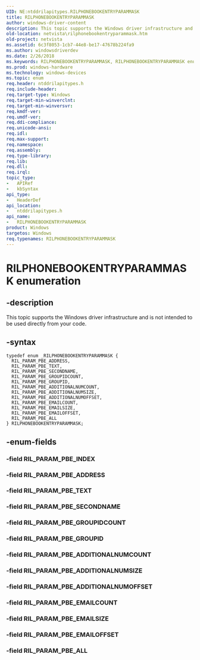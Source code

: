 ```yaml
---
UID: NE:ntddrilapitypes.RILPHONEBOOKENTRYPARAMMASK
title: RILPHONEBOOKENTRYPARAMMASK
author: windows-driver-content
description: This topic supports the Windows driver infrastructure and is not intended to be used directly from your code.
old-location: netvista\rilphonebookentryparammask.htm
old-project: netvista
ms.assetid: 6c3f8053-1cb7-44e8-be17-47678b224fa9
ms.author: windowsdriverdev
ms.date: 2/26/2018
ms.keywords: RILPHONEBOOKENTRYPARAMMASK, RILPHONEBOOKENTRYPARAMMASK enumeration [Network Drivers Starting with Windows Vista], RIL_PARAM_PBE_ADDITIONALNUMCOUNT, RIL_PARAM_PBE_ADDITIONALNUMOFFSET, RIL_PARAM_PBE_ADDITIONALNUMSIZE, RIL_PARAM_PBE_ADDRESS, RIL_PARAM_PBE_ALL, RIL_PARAM_PBE_EMAILCOUNT, RIL_PARAM_PBE_EMAILOFFSET, RIL_PARAM_PBE_EMAILSIZE, RIL_PARAM_PBE_GROUPID, RIL_PARAM_PBE_GROUPIDCOUNT, RIL_PARAM_PBE_SECONDNAME, RIL_PARAM_PBE_TEXT, netvista.rilphonebookentryparammask, ntddrilapitypes/RILPHONEBOOKENTRYPARAMMASK, ntddrilapitypes/RIL_PARAM_PBE_ADDITIONALNUMCOUNT, ntddrilapitypes/RIL_PARAM_PBE_ADDITIONALNUMOFFSET, ntddrilapitypes/RIL_PARAM_PBE_ADDITIONALNUMSIZE, ntddrilapitypes/RIL_PARAM_PBE_ADDRESS, ntddrilapitypes/RIL_PARAM_PBE_ALL, ntddrilapitypes/RIL_PARAM_PBE_EMAILCOUNT, ntddrilapitypes/RIL_PARAM_PBE_EMAILOFFSET, ntddrilapitypes/RIL_PARAM_PBE_EMAILSIZE, ntddrilapitypes/RIL_PARAM_PBE_GROUPID, ntddrilapitypes/RIL_PARAM_PBE_GROUPIDCOUNT, ntddrilapitypes/RIL_PARAM_PBE_SECONDNAME, ntddrilapitypes/RIL_PARAM_PBE_TEXT
ms.prod: windows-hardware
ms.technology: windows-devices
ms.topic: enum
req.header: ntddrilapitypes.h
req.include-header: 
req.target-type: Windows
req.target-min-winverclnt: 
req.target-min-winversvr: 
req.kmdf-ver: 
req.umdf-ver: 
req.ddi-compliance: 
req.unicode-ansi: 
req.idl: 
req.max-support: 
req.namespace: 
req.assembly: 
req.type-library: 
req.lib: 
req.dll: 
req.irql: 
topic_type:
-	APIRef
-	kbSyntax
api_type:
-	HeaderDef
api_location:
-	ntddrilapitypes.h
api_name:
-	RILPHONEBOOKENTRYPARAMMASK
product: Windows
targetos: Windows
req.typenames: RILPHONEBOOKENTRYPARAMMASK
---
```


# RILPHONEBOOKENTRYPARAMMASK enumeration


## -description


This topic supports the Windows driver infrastructure and is not intended to be used directly from your code.


## -syntax


````
typedef enum _RILPHONEBOOKENTRYPARAMMASK { 
  RIL_PARAM_PBE_ADDRESS,
  RIL_PARAM_PBE_TEXT,
  RIL_PARAM_PBE_SECONDNAME,
  RIL_PARAM_PBE_GROUPIDCOUNT,
  RIL_PARAM_PBE_GROUPID,
  RIL_PARAM_PBE_ADDITIONALNUMCOUNT,
  RIL_PARAM_PBE_ADDITIONALNUMSIZE,
  RIL_PARAM_PBE_ADDITIONALNUMOFFSET,
  RIL_PARAM_PBE_EMAILCOUNT,
  RIL_PARAM_PBE_EMAILSIZE,
  RIL_PARAM_PBE_EMAILOFFSET,
  RIL_PARAM_PBE_ALL
} RILPHONEBOOKENTRYPARAMMASK;
````


## -enum-fields




### -field RIL_PARAM_PBE_INDEX


### -field RIL_PARAM_PBE_ADDRESS


### -field RIL_PARAM_PBE_TEXT


### -field RIL_PARAM_PBE_SECONDNAME


### -field RIL_PARAM_PBE_GROUPIDCOUNT


### -field RIL_PARAM_PBE_GROUPID


### -field RIL_PARAM_PBE_ADDITIONALNUMCOUNT


### -field RIL_PARAM_PBE_ADDITIONALNUMSIZE


### -field RIL_PARAM_PBE_ADDITIONALNUMOFFSET


### -field RIL_PARAM_PBE_EMAILCOUNT


### -field RIL_PARAM_PBE_EMAILSIZE


### -field RIL_PARAM_PBE_EMAILOFFSET


### -field RIL_PARAM_PBE_ALL


